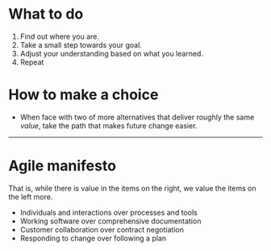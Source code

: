 # What to do
1. Find out where you are.
2. Take a small step towards your goal.
3. Adjust your understanding based on what you learned.
4. Repeat

# How to make a choice
- When face with two of more alternatives that deliver roughly the same _value_, take the path that makes future change easier.

---
# Agile manifesto

That is, while there is value in the items on
the right, we value the items on the left more.

- Individuals and interactions over processes and tools
- Working software over comprehensive documentation
- Customer collaboration over contract negotiation
- Responding to change over following a plan

